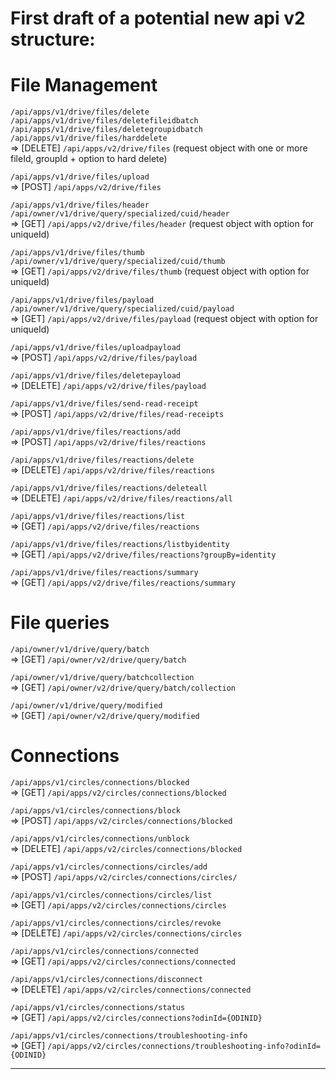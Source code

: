 # First draft of a potential new api v2 structure:

# File Management

`/api/apps/v1/drive/files/delete`\
`/api/apps/v1/drive/files/deletefileidbatch`\
`/api/apps/v1/drive/files/deletegroupidbatch`\
`/api/apps/v1/drive/files/harddelete`\
=> [DELETE] `/api/apps/v2/drive/files` (request object with one or more fileId, groupId + option to hard delete)

`/api/apps/v1/drive/files/upload`\
=> [POST] `/api/apps/v2/drive/files`

`/api/apps/v1/drive/files/header`\
`/api/owner/v1/drive/query/specialized/cuid/header`\
=> [GET] `/api/apps/v2/drive/files/header` (request object with option for uniqueId)

`/api/apps/v1/drive/files/thumb`\
`/api/owner/v1/drive/query/specialized/cuid/thumb`\
=> [GET] `/api/apps/v2/drive/files/thumb` (request object with option for uniqueId)

`/api/apps/v1/drive/files/payload`\
`/api/owner/v1/drive/query/specialized/cuid/payload`\
=> [GET] `/api/apps/v2/drive/files/payload` (request object with option for uniqueId)

`/api/apps/v1/drive/files/uploadpayload`\
=> [POST] `/api/apps/v2/drive/files/payload`

`/api/apps/v1/drive/files/deletepayload`\
=> [DELETE] `/api/apps/v2/drive/files/payload`

`/api/apps/v1/drive/files/send-read-receipt`\
=> [POST] `/api/apps/v2/drive/files/read-receipts`

`/api/apps/v1/drive/files/reactions/add`\
=> [POST] `/api/apps/v2/drive/files/reactions`

`/api/apps/v1/drive/files/reactions/delete`\
=> [DELETE] `/api/apps/v2/drive/files/reactions`

`/api/apps/v1/drive/files/reactions/deleteall`\
=> [DELETE] `/api/apps/v2/drive/files/reactions/all`

`/api/apps/v1/drive/files/reactions/list`\
=> [GET] `/api/apps/v2/drive/files/reactions`

`/api/apps/v1/drive/files/reactions/listbyidentity`\
=> [GET] `/api/apps/v2/drive/files/reactions?groupBy=identity`

`/api/apps/v1/drive/files/reactions/summary`\
=> [GET] `/api/apps/v2/drive/files/reactions/summary`

# File queries

`/api/owner/v1/drive/query/batch`\
=> [GET] `/api/owner/v2/drive/query/batch`

`/api/owner/v1/drive/query/batchcollection`\
=> [GET] `/api/owner/v2/drive/query/batch/collection`

`/api/owner/v1/drive/query/modified`\
=> [GET] `/api/owner/v2/drive/query/modified`

# Connections

`/api/apps/v1/circles/connections/blocked`\
=> [GET] `/api/apps/v2/circles/connections/blocked`

`/api/apps/v1/circles/connections/block`\
=> [POST] `/api/apps/v2/circles/connections/blocked`

`/api/apps/v1/circles/connections/unblock`\
=> [DELETE] `/api/apps/v2/circles/connections/blocked`

`/api/apps/v1/circles/connections/circles/add`\
=> [POST] `/api/apps/v2/circles/connections/circles/`

`/api/apps/v1/circles/connections/circles/list`\
=> [GET] `/api/apps/v2/circles/connections/circles`

`/api/apps/v1/circles/connections/circles/revoke`\
=> [DELETE] `/api/apps/v2/circles/connections/circles`

`/api/apps/v1/circles/connections/connected`\
=> [GET] `/api/apps/v2/circles/connections/connected`

`/api/apps/v1/circles/connections/disconnect`\
=> [DELETE] `/api/apps/v2/circles/connections/connected`

`/api/apps/v1/circles/connections/status`\
=> [GET] `/api/apps/v2/circles/connections?odinId={ODINID}`

`/api/apps/v1/circles/connections/troubleshooting-info`\
=> [GET] `/api/apps/v2/circles/connections/troubleshooting-info?odinId={ODINID}`

---
